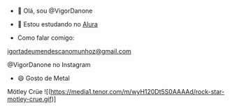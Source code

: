- 👋 Olá, sou @VigorDanone
- 👀 Estou estudando no [Alura](https://www.bing.com/ck/a?!&&p=d66587d1afbe972eJmltdHM9MTcyMjU1NjgwMCZpZ3VpZD0zODk1MjdiNC04ZTljLTYzYjQtMjg0My0zMzdiOGZlNTYyOTkmaW5zaWQ9NTIyNg&ptn=3&ver=2&hsh=3&fclid=389527b4-8e9c-63b4-2843-337b8fe56299&psq=alura&u=a1aHR0cHM6Ly93d3cuYWx1cmEuY29tLmJyLw&ntb=1)

-  Como falar comigo:

igortadeumendescanomunhoz@gmail.com

@VigorDanone no Instagram

- 😄 Gosto de Metal
  
Mötley Crüe
![(https://media1.tenor.com/m/wyH120Dt5S0AAAAd/rock-star-motley-crue.gif)]
